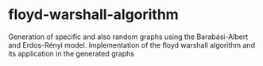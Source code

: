 # floyd-warshall-algorithm
Generation of specific and also random graphs using the Barabási-Albert and Erdos-Rényi model. Implementation of the floyd warshall algorithm and its application in the generated graphs
